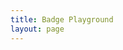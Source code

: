 ```yaml
---
title: Badge Playground
layout: page
---
```


<!-- Setup -->
<script setup>
    import Playground from './index.vue';
</script>

<!-- Component -->
<ClientOnly>
    <Playground />
</ClientOnly>